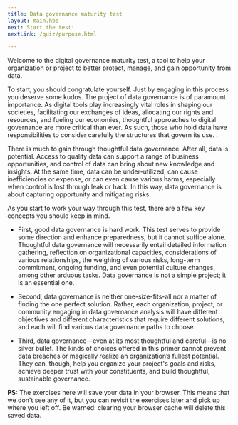 ```yaml
---
title: Data governance maturity test
layout: main.hbs
next: Start the test!
nextLink: /quiz/purpose.html

---
```


Welcome to the digital governance maturity test, a tool to help your organization or project to better protect, manage, and gain opportunity from data.

To start, you should congratulate yourself. Just by engaging in this process you deserve some kudos. The project of data governance is of paramount importance. As digital tools play increasingly vital roles in shaping our societies, facilitating our exchanges of ideas, allocating our rights and resources, and fueling our economies, thoughtful approaches to digital governance are more critical than ever. As such, those who hold data have responsibilities to consider carefully the structures that govern its use. .
 
There is much to gain through thoughtful data governance. After all, data is potential. Access to quality data can support a range of business opportunities, and control of data can bring about new knowledge and insights. At the same time, data can be under-utilized, can cause inefficiencies or expense, or can even cause various harms, especially when control is lost through leak or hack. In this way, data governance is about capturing opportunity and mitigating risks.
 
As you start to work your way through this test, there are a few key concepts you should keep in mind.
 
* First, good data governance is hard work. This test serves to provide some direction and enhance preparedness, but it cannot suffice alone. Thoughtful data governance will necessarily entail detailed information gathering, reflection on organizational capacities, considerations of various relationships, the weighing of various risks, long-term commitment, ongoing funding, and even potential culture changes, among other arduous tasks. Data governance is not a simple project; it is an essential one.
 
* Second, data governance is neither one-size-fits-all nor a matter of finding the one perfect solution. Rather, each organization, project, or community engaging in data governance analysis will have different objectives and different characteristics that require different solutions, and each will find various data governance paths to choose.
 
* Third, data governance&mdash;even at its most thoughtful and careful&mdash;is no silver bullet. The kinds of choices offered in this primer cannot prevent data breaches or magically realize an organization’s fullest potential. They can, though, help you organize your project's goals and risks, achieve deeper trust with your constituents, and build thoughtful, sustainable governance.

**PS:** The exercises here will save your data in your browser. This means that we don't see any of it, but you can revisit the exercises later and pick up where you left off. Be warned: clearing your browser cache will delete this saved data. 